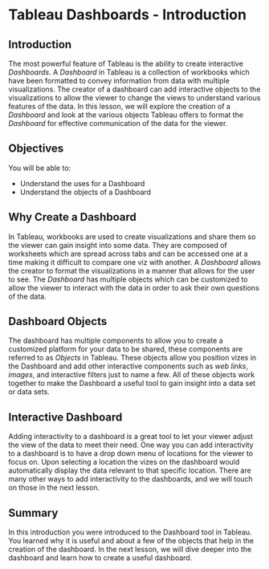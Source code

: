 
# Tableau Dashboards - Introduction

## Introduction
The most powerful feature of Tableau is the ability to create interactive _Dashboards_. A _Dashboard_ in Tableau is a collection of workbooks which have been formatted to convey information from data with multiple visualizations. The creator of a dashboard can add interactive objects to the visualizations to allow the viewer to change the views to understand various features of the data. In this lesson, we will explore the creation of a _Dashboard_ and look at the various objects Tableau offers to format the _Dashboard_ for effective communication of the data for the viewer.

## Objectives
You will be able to: 
* Understand the uses for a Dashboard
* Understand the objects of a Dashboard

## Why Create a Dashboard
In Tableau, workbooks are used to create visualizations and share them so the viewer can gain insight into some data. They are composed of worksheets which are spread across tabs and can be accessed one at a time making it difficult to compare one viz with another. A _Dashboard_ allows the creator to format the visualizations in a manner that allows for the user to see. The _Dashboard_ has multiple objects which can be customized to allow the viewer to interact with the data in order to ask their own questions of the data.

## Dashboard Objects
The dashboard has multiple components to allow you to create a customized platform for your data to be shared, these components are referred to as _Objects_ in Tableau. These objects allow you position vizes in the Dashboard and add other interactive components such as _web links_, _images_, and interactive filters just to name a few. All of these objects work together to make the Dashboard a useful tool to gain insight into a data set or data sets.

## Interactive Dashboard
Adding interactivity to a dashboard is a great tool to let your viewer adjust the view of the data to meet their need. One way you can add interactivity to a dashboard is to have a drop down menu of locations for the viewer to focus on. Upon selecting a location the vizes on the dashboard would automatically display the data relevant to that specific location. There are many other ways to add interactivity to the dashboards, and we will touch on those in the next lesson.

## Summary
In this introduction you were introduced to the Dashboard tool in Tableau. You learned why it is useful and about a few of the objects that help in the creation of the dashboard. In the next lesson, we will dive deeper into the dashboard and learn how to create a useful dashboard.
